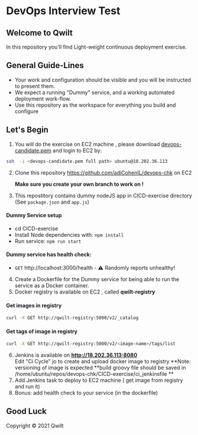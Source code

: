 # DevOps Interview Test

## Welcome to Qwilt

In this repository you'll find Light-weight continuous deployment exercise. 

## General Guide-Lines

- Your work and configuration should be visible and you will be instructed to
  present them.
- We expect a running "Dummy" service, and a working automated deployment work-flow. 
- Use this repository as the workspace for everything you build and configure 


## Let's Begin
1. You will do the exercise on EC2 machine , please download [devops-candidate.pem](./devops-candidate.pem) 
and login to EC2 by:  
```sh
ssh  -i <devops-candidate.pem full path> ubuntu@18.202.36.113
```

2. Clone this repository https://github.com/adiCohenIL/devops-chk on EC2

   **Make sure you create your own branch to work on !**

3. This repostitory contains dummy nodeJS app in CICD-exercise directory (See `package.json` and `app.js`)
#### Dummy Service setup
* cd CICD-exercise
* Install Node dependencies with: `npm install`
* Run service: `npm run start`

#### Dummy service has health check:

- `GET` http://localhost:3000/health - ⚠️ Randomly reports unhealthy!

4. Create a Dockerfile for the Dummy service for being able to run the service as a Docker container.
5. Docker registry is available on EC2 , called **qwilt-registry**
#### Get images in registry

```sh
curl -X GET http://qwilt-registry:5000/v2/_catalog
```
#### Get tags of image in registry
```sh
curl -X GET http://qwilt-registry:5000/v2/<image-name>/tags/list
```

6. Jenkins is available on  **http://18.202.36.113:8080**  
   Edit "Ci Cycle" jo to create and upload docker image to registry
   **Note: versioning of image is expected
   **build groovy file should be saved in /home/ubuntu/repos/devops-chk/CICD-exercise/ci_jenkinsfile **
7. Add Jenkins task to deploy to EC2 machine ( get image from registry and run it) 
8. Bonus:  add health check to your service (in the dockerfile)
   
## Good Luck


Copyright © 2021 Qwilt
